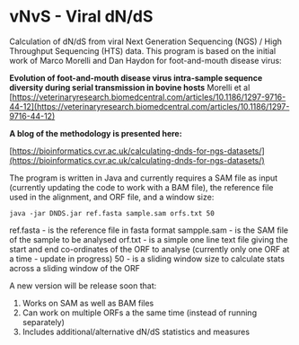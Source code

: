 # vNvS - Viral dN/dS

Calculation of dN/dS from viral Next Generation Sequencing (NGS) / High Throughput Sequencing (HTS) data. This program is based on the initial work of Marco Morelli and Dan Haydon for foot-and-mouth disease virus:

**Evolution of foot-and-mouth disease virus intra-sample sequence diversity during serial transmission in bovine hosts**
Morelli et al
[https://veterinaryresearch.biomedcentral.com/articles/10.1186/1297-9716-44-12](https://veterinaryresearch.biomedcentral.com/articles/10.1186/1297-9716-44-12)

**A blog of the methodology is presented here:**

[https://bioinformatics.cvr.ac.uk/calculating-dnds-for-ngs-datasets/](https://bioinformatics.cvr.ac.uk/calculating-dnds-for-ngs-datasets/)

The program is written in Java and currently requires a SAM file as input (currently updating the code to work with a BAM file), the reference file used in the alignment, and ORF file, and a window size:

```
java -jar DNDS.jar ref.fasta sample.sam orfs.txt 50
```

ref.fasta - is the reference file in fasta format
sampple.sam - is the SAM file of the sample to be analysed
orf.txt - is a simple one line text file giving the start and end co-ordinates of the ORF to analyse (currently only one ORF at a time - update in progress)
50 - is a sliding window size to calculate stats across a sliding window of the ORF

A new version will be release soon that:

1) Works on SAM as well as BAM files
2) Can work on multiple ORFs a the same time (instead of running separately)
3) Includes additional/alternative dN/dS statistics and measures
